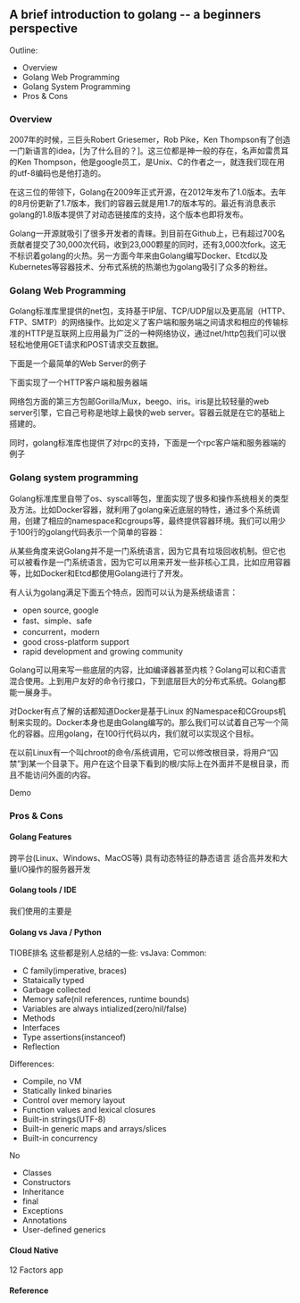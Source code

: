 A brief introduction to golang -- a beginners perspective
----------------------------------------

Outline:
* Overview
* Golang Web Programming
* Golang System Programming
* Pros & Cons

### Overview
2007年的时候，三巨头Robert Griesemer，Rob Pike，Ken Thompson有了创造一门新语言的idea，[为了什么目的？]。这三位都是神一般的存在，名声如雷贯耳的Ken Thompson，他是google员工，是Unix、C的作者之一，就连我们现在用的utf-8编码也是他打造的。

在这三位的带领下，Golang在2009年正式开源，在2012年发布了1.0版本。去年的8月份更新了1.7版本，我们的容器云就是用1.7的版本写的。最近有消息表示golang的1.8版本提供了对动态链接库的支持，这个版本也即将发布。

Golang一开源就吸引了很多开发者的青睐。到目前在Github上，已有超过700名贡献者提交了30,000次代码，收到23,000颗星的同时，还有3,000次fork。这无不标识着golang的火热。另一方面今年来由Golang编写Docker、Etcd以及Kubernetes等容器技术、分布式系统的热潮也为golang吸引了众多的粉丝。

### Golang Web Programming
Golang标准库里提供的net包，支持基于IP层、TCP/UDP层以及更高层（HTTP、FTP、SMTP）的网络操作。比如定义了客户端和服务端之间请求和相应的传输标准的HTTP是互联网上应用最为广泛的一种网络协议，通过net/http包我们可以很轻松地使用GET请求和POST请求交互数据。

下面是一个最简单的Web Server的例子


下面实现了一个HTTP客户端和服务器端


网络包方面的第三方包邮Gorilla/Mux，beego、iris。iris是比较轻量的web server引擎，它自己号称是地球上最快的web server。容器云就是在它的基础上搭建的。

同时，golang标准库也提供了对rpc的支持，下面是一个rpc客户端和服务器端的例子

### Golang system programming
Golang标准库里自带了os、syscall等包，里面实现了很多和操作系统相关的类型及方法。比如Docker容器，就利用了golang亲近底层的特性，通过多个系统调用，创建了相应的namespace和cgroups等，最终提供容器环境。我们可以用少于100行的golang代码表示一个简单的容器：

从某些角度来说Golang并不是一门系统语言，因为它具有垃圾回收机制。但它也可以被看作是一门系统语言，因为它可以用来开发一些非核心工具，比如应用容器等，比如Docker和Etcd都使用Golang进行了开发。

有人认为golang满足下面五个特点，因而可以认为是系统级语言：
* open source, google 
* fast、simple、safe
* concurrent，modern
* good cross-platform support
* rapid development and growing community

Golang可以用来写一些底层的内容，比如编译器甚至内核？Golang可以和C语言混合使用。上到用户友好的命令行接口，下到底层巨大的分布式系统。Golang都能一展身手。

对Docker有点了解的话都知道Docker是基于Linux 的Namespace和CGroups机制来实现的。Docker本身也是由Golang编写的。那么我们可以试着自己写一个简化的容器。应用golang，在100行代码以内，我们就可以实现这个目标。

在以前Linux有一个叫chroot的命令/系统调用，它可以修改根目录，将用户“囚禁”到某一个目录下。用户在这个目录下看到的根/实际上在外面并不是根目录，而且不能访问外面的内容。

Demo

### Pros & Cons
#### Golang Features
跨平台(Linux、Windows、MacOS等)
具有动态特征的静态语言
适合高并发和大量I/O操作的服务器开发

#### Golang tools / IDE
我们使用的主要是

#### Golang vs Java / Python
TIOBE排名
这些都是别人总结的一些:
vsJava:
Common:
* C family(imperative, braces)
* Stataically typed
* Garbage collected
* Memory safe(nil references, runtime bounds)
* Variables are always intialized(zero/nil/false)
* Methods
* Interfaces
* Type assertions(instanceof)
* Reflection

Differences:
* Compile, no VM
* Statically linked binaries
* Control over memory layout
* Function values and lexical closures
* Built-in strings(UTF-8)
* Built-in generic maps and arrays/slices
* Built-in concurrency

No
* Classes
* Constructors
* Inheritance
* final
* Exceptions
* Annotations
* User-defined generics

#### Cloud Native
12 Factors app



#### Reference
[](http://letzgro.net/blog/9-reasons-to-choose-golang-for-your-next-web-application/)
[](https://www.quora.com/Is-Go-a-systems-programming-language)
[](http://coolshell.cn/articles/17010.html)
[](https://talks.golang.org/2015/go-for-java-programmers.slide#14)
[](https://talks.golang.org/2016/applicative.slide#13)
[](https://talks.golang.org/2015/simplicity-is-complicated.slide#11)
[](http://www.dockerinfo.net/4123.html)

